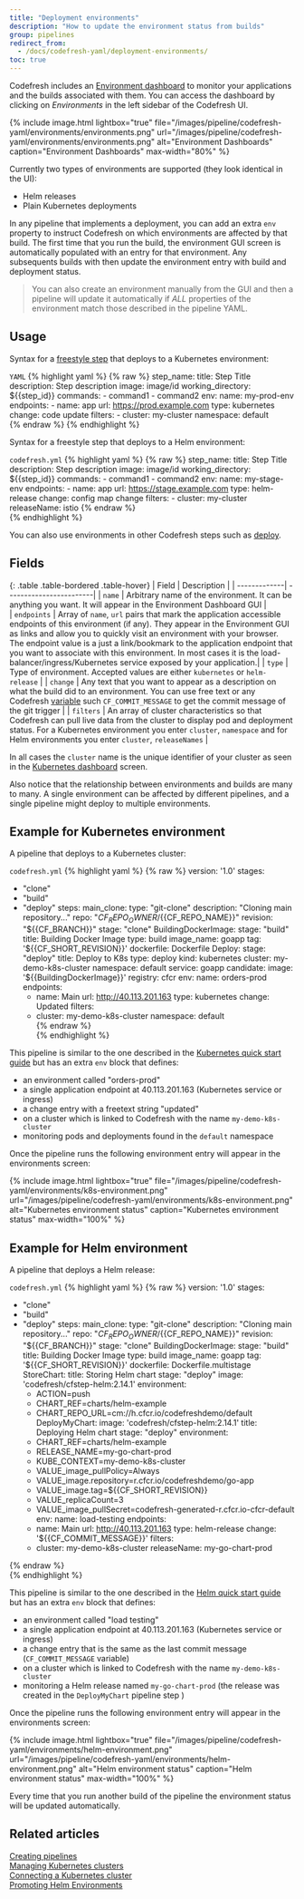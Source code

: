 ```yaml
---
title: "Deployment environments"
description: "How to update the environment status from builds"
group: pipelines
redirect_from:
  - /docs/codefresh-yaml/deployment-environments/
toc: true
---
```


Codefresh includes an [Environment dashboard]({{site.baseurl}}/docs/deployments/kubernetes/environment-dashboard/) to monitor your applications and the builds associated with them. You can access the dashboard by clicking on *Environments* in the left sidebar of the Codefresh UI.

{% include
image.html
lightbox="true"
file="/images/pipeline/codefresh-yaml/environments/environments.png"
url="/images/pipeline/codefresh-yaml/environments/environments.png"
alt="Environment Dashboards"
caption="Environment Dashboards"
max-width="80%"
%}

Currently two types of environments are supported (they look identical in the UI):
 * Helm releases
 * Plain Kubernetes deployments

In any pipeline that implements a deployment, you can add an extra `env` property to instruct Codefresh on which environments are affected by that build. The first time that you run the build, the environment GUI screen is automatically populated with an entry for that environment. Any subsequents builds with then update the environment entry with build and deployment status.

>You can also create an environment manually from the GUI and then a pipeline will update it automatically if *ALL* properties of the environment match those described in the pipeline YAML.


## Usage

Syntax for a [freestyle step]({{site.baseurl}}/docs/pipelines/steps/freestyle/) that deploys to a Kubernetes environment:

  `YAML`
{% highlight yaml %}
{% raw %}
step_name:
  title: Step Title
  description: Step description
  image: image/id
  working_directory: ${{step_id}}
  commands: 
    - command1
    - command2
  env:
    name: my-prod-env
    endpoints:
    - name: app
      url: https://prod.example.com
    type: kubernetes
    change: code update
    filters:
    - cluster: my-cluster
      namespace: default    
{% endraw %}
{% endhighlight %}

Syntax for a freestyle step that deploys to a Helm environment:

`codefresh.yml`
{% highlight yaml %}
{% raw %}
step_name:
  title: Step Title
  description: Step description
  image: image/id
  working_directory: ${{step_id}}
  commands: 
    - command1
    - command2
  env:
    name: my-stage-env
    endpoints:
    - name: app
      url: https://stage.example.com
    type: helm-release
    change: config map change
    filters:
    - cluster: my-cluster
      releaseName: istio
{% endraw %}            
{% endhighlight %}

You can also use environments in other Codefresh steps such as [deploy]({{site.baseurl}}/docs/pipelines/steps/deploy/). 

## Fields

{: .table .table-bordered .table-hover}
| Field         | Description         | 
| -------------| ------------------------|
| `name`      | Arbitrary name of the environment. It can be anything you want. It will appear in the Environment Dashboard GUI |       
| `endpoints`      | Array of `name`, `url` pairs that mark the application accessible endpoints of this environment (if any). They appear in the Environment GUI as links and allow you to quickly visit an environment with your browser. The endpoint value is a just a link/bookmark to the application endpoint that you want to associate with this environment. In most cases it is the load-balancer/ingress/Kubernetes service exposed by your application.|
| `type`      | Type of environment. Accepted values are either `kubernetes` or `helm-release` | 
| `change`      | Any text that you want to appear as a description on what the build did to an environment. You can use free text or any Codefresh [variable]({{site.baseurl}}/docs/pipelines/variables/) such `CF_COMMIT_MESSAGE` to get the commit message of the git trigger |
| `filters`      | An array of cluster characteristics so that Codefresh can pull live data from the cluster to display pod and deployment status. For a Kubernetes environment you enter `cluster`, `namespace` and for Helm environments you enter `cluster`, `releaseNames` |

In all cases the `cluster` name is the unique identifier of your cluster as seen in the [Kubernetes dashboard]({{site.baseurl}}/docs/deployments/kubernetes/manage-kubernetes/#work-with-your-services) screen. 

Also notice that the relationship between environments and builds are many to many. A single environment can be affected by different pipelines, and a single pipeline might deploy to multiple environments.

## Example for Kubernetes environment

A pipeline that deploys to a Kubernetes cluster:

`codefresh.yml`
{% highlight yaml %}
{% raw %}
version: '1.0'
stages:
  - "clone"
  - "build"
  - "deploy"
steps:
  main_clone:
    type: "git-clone"
    description: "Cloning main repository..."
    repo: "${{CF_REPO_OWNER}}/${{CF_REPO_NAME}}"
    revision: "${{CF_BRANCH}}"
    stage: "clone"
  BuildingDockerImage:
    stage: "build"
    title: Building Docker Image
    type: build
    image_name: goapp
    tag: '${{CF_SHORT_REVISION}}'
    dockerfile: Dockerfile
  Deploy:
    stage: "deploy"
    title: Deploy to K8s
    type: deploy
    kind: kubernetes
    cluster: my-demo-k8s-cluster
    namespace: default
    service: goapp
    candidate:
      image: '${{BuildingDockerImage}}'
      registry: cfcr
    env:
      name: orders-prod
      endpoints:
      - name: Main
        url: http://40.113.201.163
      type: kubernetes
      change: Updated
      filters:
      - cluster: my-demo-k8s-cluster
        namespace: default      
{% endraw %}            
{% endhighlight %}


This pipeline is similar to the one described in the [Kubernetes quick start guide]({{site.baseurl}}/docs/quick-start/ci-quick-start/deploy-to-kubernetes/) but has an extra `env` block that defines:

* an environment called "orders-prod"
* a single application endpoint at 40.113.201.163 (Kubernetes service or ingress)
* a change entry with a freetext string "updated"
* on a cluster which is linked to Codefresh with the name `my-demo-k8s-cluster`
* monitoring pods and deployments found in the `default` namespace

Once the pipeline runs the following environment entry will appear in the environments screen:

{% include
image.html
lightbox="true"
file="/images/pipeline/codefresh-yaml/environments/k8s-environment.png"
url="/images/pipeline/codefresh-yaml/environments/k8s-environment.png"
alt="Kubernetes environment status"
caption="Kubernetes environment status"
max-width="100%"
%}

## Example for Helm environment

A pipeline that deploys a Helm release:

`codefresh.yml`
{% highlight yaml %}
{% raw %}
version: '1.0'
stages:
  - "clone"
  - "build"
  - "deploy"
steps:
  main_clone:
    type: "git-clone"
    description: "Cloning main repository..."
    repo: "${{CF_REPO_OWNER}}/${{CF_REPO_NAME}}"
    revision: "${{CF_BRANCH}}"
    stage: "clone"
  BuildingDockerImage:
    stage: "build"
    title: Building Docker Image
    type: build
    image_name: goapp
    tag: '${{CF_SHORT_REVISION}}'
    dockerfile: Dockerfile.multistage
  StoreChart:
    title: Storing Helm chart
    stage: "deploy"
    image: 'codefresh/cfstep-helm:2.14.1'
    environment:
      - ACTION=push
      - CHART_REF=charts/helm-example
      - CHART_REPO_URL=cm://h.cfcr.io/codefreshdemo/default
  DeployMyChart:
    image: 'codefresh/cfstep-helm:2.14.1'
    title: Deploying Helm chart
    stage: "deploy"
    environment:
      - CHART_REF=charts/helm-example
      - RELEASE_NAME=my-go-chart-prod
      - KUBE_CONTEXT=my-demo-k8s-cluster
      - VALUE_image_pullPolicy=Always
      - VALUE_image.repository=r.cfcr.io/codefreshdemo/go-app
      - VALUE_image.tag=${{CF_SHORT_REVISION}}
      - VALUE_replicaCount=3
      - VALUE_image_pullSecret=codefresh-generated-r.cfcr.io-cfcr-default
    env:
      name: load-testing
      endpoints:
      - name: Main
        url: http://40.113.201.163
      type: helm-release
      change: '${{CF_COMMIT_MESSAGE}}'
      filters:
      - cluster: my-demo-k8s-cluster
        releaseName: my-go-chart-prod

{% endraw %}            
{% endhighlight %}

This pipeline is similar to the one described in the [Helm quick start guide]({{site.baseurl}}/docs/quick-start/ci-quick-start/deploy-with-helm/) but has an extra `env` block that defines:

* an environment called "load testing"
* a single application endpoint at 40.113.201.163 (Kubernetes service or ingress)
* a change entry that is the same as the last commit message (`CF_COMMIT_MESSAGE` variable)
* on a cluster which is linked to Codefresh with the name `my-demo-k8s-cluster`
* monitoring a Helm release named `my-go-chart-prod` (the release was created in the `DeployMyChart` pipeline step )

Once the pipeline runs the following environment entry will appear in the environments screen:

{% include
image.html
lightbox="true"
file="/images/pipeline/codefresh-yaml/environments/helm-environment.png"
url="/images/pipeline/codefresh-yaml/environments/helm-environment.png"
alt="Helm environment status"
caption="Helm environment status"
max-width="100%"
%}

Every time that you run another build of the pipeline the environment status will be updated automatically.


## Related articles
[Creating pipelines]({{site.baseurl}}/docs/pipelines/pipelines/)  
[Managing Kubernetes clusters]({{site.baseurl}}/docs/deployments/kubernetes/manage-kubernetes/)  
[Connecting a Kubernetes cluster]({{site.baseurl}}/docs/integrations/kubernetes/#connect-a-kubernetes-cluster)  
[Promoting Helm Environments]({{site.baseurl}}/docs/deployments/helm/helm-environment-promotion/)  

